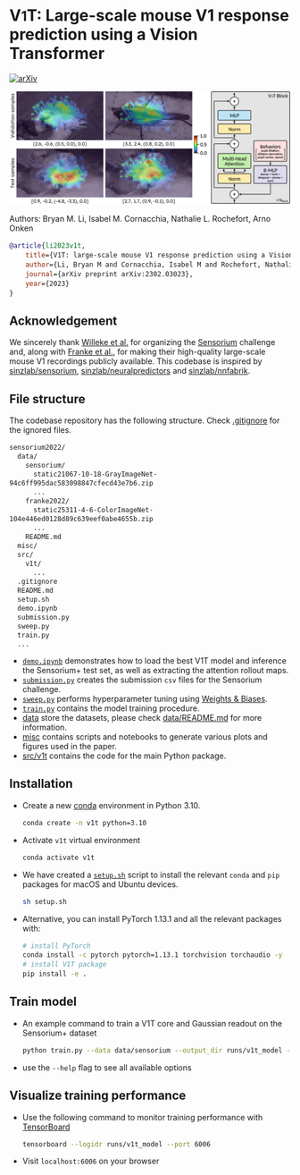 # V<font size='5'>1</font>T: Large-scale mouse V1 response prediction using a Vision Transformer

[![arXiv](https://img.shields.io/badge/arXiv-2302.03023-b31b1b.svg)](https://arxiv.org/abs/2302.03023)

![](misc/images/v1t.png)

Authors: Bryan M. Li, Isabel M. Cornacchia, Nathalie L. Rochefort, Arno Onken

```bibtex
@article{li2023v1t,
    title={V1T: large-scale mouse V1 response prediction using a Vision Transformer},
    author={Li, Bryan M and Cornacchia, Isabel M and Rochefort, Nathalie L and Onken, Arno},
    journal={arXiv preprint arXiv:2302.03023},
    year={2023}
}
```

## Acknowledgement

We sincerely thank [Willeke et al.](https://arxiv.org/abs/2206.08666) for organizing the [Sensorium](https://sensorium2022.net/home) challenge and, along with [Franke et al.](https://www.nature.com/articles/s41586-022-05270-3), for making their high-quality large-scale mouse V1 recordings publicly available. This codebase is inspired by [sinzlab/sensorium](https://github.com/sinzlab/sensorium), [sinzlab/neuralpredictors](https://github.com/sinzlab/neuralpredictors) and [sinzlab/nnfabrik](https://github.com/sinzlab/nnfabrik). 

## File structure
The codebase repository has the following structure. Check [.gitignore](.gitignore) for the ignored files.
```
sensorium2022/
  data/
    sensorium/
      static21067-10-18-GrayImageNet-94c6ff995dac583098847cfecd43e7b6.zip
      ...
    franke2022/
      static25311-4-6-ColorImageNet-104e446ed0128d89c639eef0abe4655b.zip
      ...
    README.md
  misc/
  src/
    v1t/
      ...
  .gitignore
  README.md
  setup.sh
  demo.ipynb
  submission.py
  sweep.py
  train.py
  ...
```
- [`demo.ipynb`](demo.ipynb) demonstrates how to load the best V1T model and inference the Sensorium+ test set, as well as extracting the attention rollout maps.
- [`submission.py`](submission.py) creates the submission `csv` files for the Sensorium challenge.
- [`sweep.py`](sweep.py) performs hyperparameter tuning using [Weights & Biases](https://wandb.ai/site).
- [`train.py`](train.py) contains the model training procedure.
- [data](data/) store the datasets, please check [data/README.md](data/README.md) for more information.
- [misc](misc/) contains scripts and notebooks to generate various plots and figures used in the paper.
- [src/v1t](src/v1t/) contains the code for the main Python package.

## Installation
- Create a new [conda](https://docs.conda.io/en/latest/miniconda.html) environment in Python 3.10.
  ```bash
  conda create -n v1t python=3.10
  ```
- Activate `v1t` virtual environment
  ```bash
  conda activate v1t
  ```
- We have created a [`setup.sh`](setup.sh) script to install the relevant `conda` and `pip` packages for macOS and Ubuntu devices.
  ```bash
  sh setup.sh
  ```
- Alternative, you can install PyTorch 1.13.1 and all the relevant packages with:
  ```bash
  # install PyTorch
  conda install -c pytorch pytorch=1.13.1 torchvision torchaudio -y
  # install V1T package
  pip install -e .
  ```

## Train model
- An example command to train a V1T core and Gaussian readout on the Sensorium+ dataset
  ```bash
  python train.py --data data/sensorium --output_dir runs/v1t_model --core vit --readout gaussian2d --ds_scale --behavior_mode 3 --epochs 400 --batch_size 16
  ```
- use the `--help` flag to see all available options

## Visualize training performance
- Use the following command to monitor training performance with [TensorBoard](https://www.tensorflow.org/tensorboard)
  ```bash
  tensorboard --logidr runs/v1t_model --port 6006
  ```
- Visit `localhost:6006` on your browser